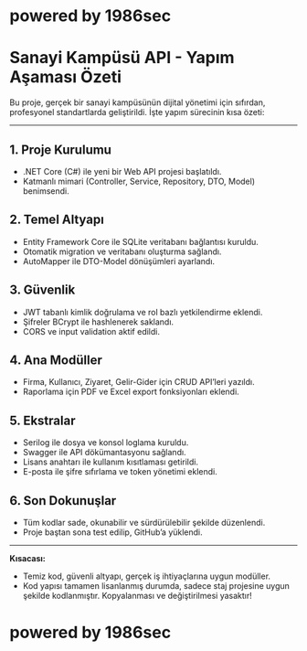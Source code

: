 # powered by 1986sec

# Sanayi Kampüsü API - Yapım Aşaması Özeti

Bu proje, gerçek bir sanayi kampüsünün dijital yönetimi için sıfırdan, profesyonel standartlarda geliştirildi. İşte yapım sürecinin kısa özeti:

---

## 1. Proje Kurulumu
- .NET Core (C#) ile yeni bir Web API projesi başlatıldı.
- Katmanlı mimari (Controller, Service, Repository, DTO, Model) benimsendi.

## 2. Temel Altyapı
- Entity Framework Core ile SQLite veritabanı bağlantısı kuruldu.
- Otomatik migration ve veritabanı oluşturma sağlandı.
- AutoMapper ile DTO-Model dönüşümleri ayarlandı.

## 3. Güvenlik
- JWT tabanlı kimlik doğrulama ve rol bazlı yetkilendirme eklendi.
- Şifreler BCrypt ile hashlenerek saklandı.
- CORS ve input validation aktif edildi.

## 4. Ana Modüller
- Firma, Kullanıcı, Ziyaret, Gelir-Gider için CRUD API’leri yazıldı.
- Raporlama için PDF ve Excel export fonksiyonları eklendi.

## 5. Ekstralar
- Serilog ile dosya ve konsol loglama kuruldu.
- Swagger ile API dökümantasyonu sağlandı.
- Lisans anahtarı ile kullanım kısıtlaması getirildi.
- E-posta ile şifre sıfırlama ve token yönetimi eklendi.

## 6. Son Dokunuşlar
- Tüm kodlar sade, okunabilir ve sürdürülebilir şekilde düzenlendi.
- Proje baştan sona test edilip, GitHub’a yüklendi.

---

**Kısacası:**
- Temiz kod, güvenli altyapı, gerçek iş ihtiyaçlarına uygun modüller.
- Kod yapısı tamamen lisanlanmış durumda, sadece staj projesine uygun şekilde kodlanmıştır. Kopyalanması ve değiştirilmesi yasaktır!

# powered by 1986sec 
